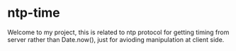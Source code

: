 # ntp-time
Welcome to my project, this is related to ntp protocol for getting timing from server rather than Date.now(), just for avioding manipulation at client side.
